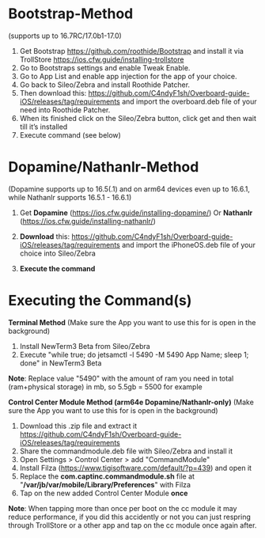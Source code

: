 # Bootstrap-Method
(supports up to 16.7RC/17.0b1-17.0)
1. Get Bootstrap https://github.com/roothide/Bootstrap and install it via TrollStore https://ios.cfw.guide/installing-trollstore
2. Go to Bootstraps settings and enable Tweak Enable.
3. Go to App List and enable app injection for the app of your choice. 
4. Go back to Sileo/Zebra and install Roothide Patcher.
5. Then download this: https://github.com/C4ndyF1sh/Overboard-guide-iOS/releases/tag/requirements and import the overboard.deb file of your need into Roothide Patcher.
6. When its finished click on the Sileo/Zebra button, click get and then wait till it’s installed
7. Execute command (see below)

# Dopamine/Nathanlr-Method
(Dopamine supports up to 16.5(.1) and on arm64 devices even up to 16.6.1, while Nathanlr supports 16.5.1 - 16.6.1)
1. Get **Dopamine** (https://ios.cfw.guide/installing-dopamine/) Or **Nathanlr** (https://ios.cfw.guide/installing-nathanlr/)

2. **Download** this: https://github.com/C4ndyF1sh/Overboard-guide-iOS/releases/tag/requirements and import the iPhoneOS.deb file of your choice into Sileo/Zebra

3. **Execute the command**

# Executing the Command(s)

**Terminal Method** (Make sure the App you want to use this for is open in the background)
1. Install NewTerm3 Beta from Sileo/Zebra
2. Execute "while true; do jetsamctl -l 5490 -M 5490 App Name; sleep 1; done" in NewTerm3 Beta

**Note**: Replace value "5490" with the amount of ram you need in total (ram+physical storage) in mb, so 5.5gb = 5500 for example

**Control Center Module Method (arm64e Dopamine/Nathanlr-only)** (Make sure the App you want to use this for is open in the background)
1. Download this .zip file and extract it https://github.com/C4ndyF1sh/Overboard-guide-iOS/releases/tag/requirements
2. Share the commandmodule.deb file with Sileo/Zebra and install it
3. Open Settings > Control Center > add "CommandModule"
4. Install Filza (https://www.tigisoftware.com/default/?p=439) and open it
5. Replace the **com.captinc.commandmodule.sh** file at "**/var/jb/var/mobile/Library/Preferences**" with Filza
6. Tap on the new added Control Center Module **once**

**Note**:  When tapping more than once per boot on the cc module it may reduce performance, if you did this accidently or not you can just respring through TrollStore or a other app and tap on the cc module once again after.
